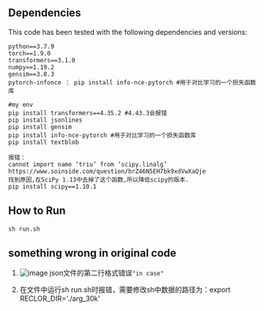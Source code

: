 
## Dependencies
This code has been tested with the following dependencies and versions:
```
python==3.7.9
torch==1.9.0
transformers==3.1.0
numpy==1.19.2
gensim==3.8.3
pytorch-infonce ： pip install info-nce-pytorch #用于对比学习的一个损失函数库

#my env
pip install transformers==4.35.2 #4.43.3会报错
pip install jsonlines
pip install gensim
pip install info-nce-pytorch #用于对比学习的一个损失函数库
pip install textblob

报错：
cannot import name ‘triu’ from ‘scipy.linalg’
https://www.soinside.com/question/brZ46N5EH7bk9xdVwXaQje
找到原因,在SciPy 1.13中去掉了这个函数,所以降低scipy的版本.
pip install scipy==1.10.1

```


## How to Run
```
sh run.sh
```

## something wrong in original code
1. ![image](https://github.com/GorgeousWang/Contextual-Interaction-for-AQA/assets/33348389/da5546a5-d0ed-461b-9aa9-c61e5e206939)
json文件的第二行格式错误`"in case"`

2. 在文件中运行sh run.sh时报错，需要修改sh中数据的路径为：export RECLOR_DIR='./arg_30k'
